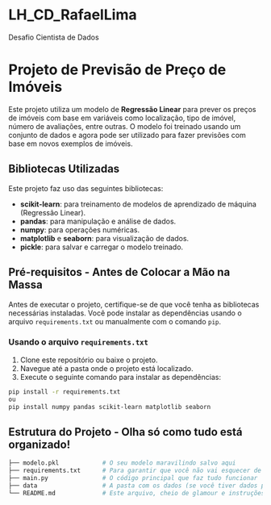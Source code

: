 # LH_CD_RafaelLima
Desafio Cientista de Dados 

# Projeto de Previsão de Preço de Imóveis

Este projeto utiliza um modelo de **Regressão Linear** para prever os preços de imóveis com base em variáveis como localização, tipo de imóvel, número de avaliações, entre outras. O modelo foi treinado usando um conjunto de dados e agora pode ser utilizado para fazer previsões com base em novos exemplos de imóveis.

## Bibliotecas Utilizadas

Este projeto faz uso das seguintes bibliotecas:

- **scikit-learn**: para treinamento de modelos de aprendizado de máquina (Regressão Linear).
- **pandas**: para manipulação e análise de dados.
- **numpy**: para operações numéricas.
- **matplotlib** e **seaborn**: para visualização de dados.
- **pickle**: para salvar e carregar o modelo treinado.

## Pré-requisitos - Antes de Colocar a Mão na Massa

Antes de executar o projeto, certifique-se de que você tenha as bibliotecas necessárias instaladas. Você pode instalar as dependências usando o arquivo `requirements.txt` ou manualmente com o comando `pip`.

### Usando o arquivo `requirements.txt`

1. Clone este repositório ou baixe o projeto.
2. Navegue até a pasta onde o projeto está localizado.
3. Execute o seguinte comando para instalar as dependências:
   
```bash
pip install -r requirements.txt
ou 
pip install numpy pandas scikit-learn matplotlib seaborn
```
## Estrutura do Projeto - Olha só como tudo está organizado!

```bash
├── modelo.pkl            # O seu modelo maravilindo salvo aqui
├── requirements.txt      # Para garantir que você não vai esquecer de nada 
├── main.py               # O código principal que faz tudo funcionar
├── data                  # A pasta com os dados (se você tiver dados para compartilhar, né?)
└── README.md             # Este arquivo, cheio de glamour e instruções
